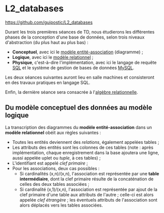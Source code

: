 # L2_databases
https://github.com/guipostic/L2_databases  

Durant les trois premières séances de TD, nous étudierons les différentes phases de la conception d'une base de données, selon trois niveaux d'abstraction (du plus haut au plus bas) :  
* **Conceptuel**, avec ici le [modèle entité-association](https://fr.wikipedia.org/wiki/Mod%C3%A8le_entit%C3%A9-association) (diagramme) ;
* **Logique**, avec ici le [modèle relationnel](https://fr.wikipedia.org/wiki/Mod%C3%A8le_relationnel) ;
* **Physique**, c'est-à-dire l'implémentation, avec ici le langage de requête [SQL](https://fr.wikipedia.org/wiki/Structured_Query_Language) et le système de gestion de bases de données [MySQL](https://fr.wikipedia.org/wiki/Structured_Query_Language).

Les deux séances suivantes auront lieu en salle machines et consisteront en des travaux pratiques en langage SQL.  

Enfin, la dernière séance sera consacrée à l'[algèbre relationnelle](https://fr.wikipedia.org/wiki/Alg%C3%A8bre_relationnelle).

## Du modèle conceptuel des données au modèle logique
La transcription des diagrammes du **modèle entité-association** dans un **modèle relationnel** obéit aux règles suivantes :
* Toutes les entités deviennent des *relations*, également appelées tables ;
* Les attributs des entités sont les colonnes de ces tables (note : après implémentation, chaque enregistrement dans la base ajoutera une ligne, aussi appelée uplet ou *tuple*, à ces tables) ;
* L'identifiant est appelé *clef primaire* ;
* Pour les associations, deux cas possibles :
  * Si cardinalités (x,n)/(x,n), l'association est représentée par une **table intermédiaire**, dont la clef primaire résulte de la concaténation de celles des deux tables associées ;
  * Si cardinalité (x,1)/(x,n), l'association est représentée par ajout de la clef primaire d'une table aux attributs de l'autre ; celle-ci est alors appelée *clef étrangère* ; les éventuels attributs de l'association sont alors déplacés vers les tables associées.
